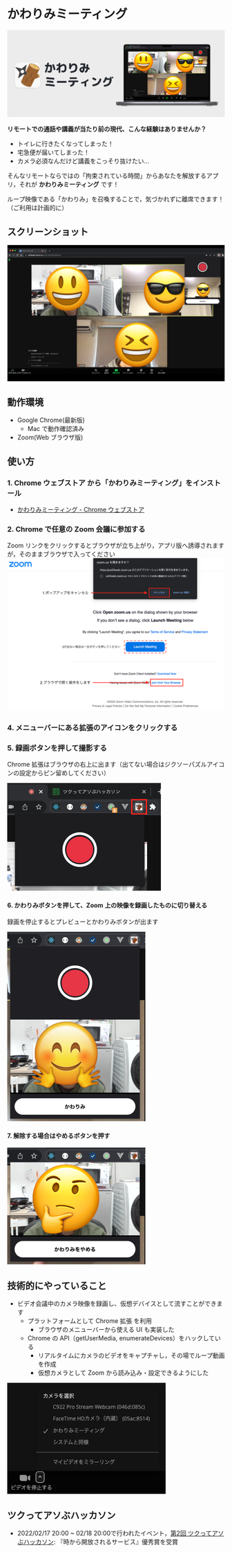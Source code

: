 # かわりみミーティング

![拡張のアイコンと録画ボタン](./docs/img/promotion-marquee.png)

**リモートでの通話や講義が当たり前の現代、こんな経験はありませんか？**

- トイレに行きたくなってしまった！
- 宅急便が届いてしまった！
- カメラ必須なんだけど講義をこっそり抜けたい...

そんなリモートならではの「拘束されている時間」からあなたを解放するアプリ，それが **かわりみミーティング** です！

ループ映像である「かわりみ」を召喚することで，気づかれずに離席できます！（ご利用は計画的に）

## スクリーンショット

![スクリーンショット](./docs/img/screen_shot.png)

## 動作環境

- Google Chrome(最新版)
  - Mac で動作確認済み
- Zoom(Web ブラウザ版)

## 使い方

### 1. Chrome ウェブストア から「かわりみミーティング」をインストール

- [かわりみミーティング - Chrome ウェブストア](https://chrome.google.com/webstore/detail/%E3%81%8B%E3%82%8F%E3%82%8A%E3%81%BF%E3%83%9F%E3%83%BC%E3%83%86%E3%82%A3%E3%83%B3%E3%82%B0/eambcodfdjgfoipcpkohclalfnbjmjol?hl=ja)

### 2. Chrome で任意の Zoom 会議に参加する

Zoom リンクをクリックするとブラウザが立ち上がり，アプリ版へ誘導されますが，そのままブラウザで入ってください
![2でのブラウザでzoomへの入り方](./docs/img//how-to-2.png)

### 4. メニューバーにある拡張のアイコンをクリックする

### 5. 録画ボタンを押して撮影する

Chrome 拡張はブラウザの右上に出ます（出てない場合はジクソーパズルアイコンの設定からピン留めしてください）

![拡張のアイコンと録画ボタン](./docs/img//how-to-5.png)

#### 6. かわりみボタンを押して、Zoom 上の映像を録画したものに切り替える

録画を停止するとプレビューとかわりみボタンが出ます

![プレビューとかわりみボタン](./docs/img//how-to-6.png)

#### 7. 解除する場合はやめるボタンを押す

![やめるボタン](./docs/img//how-to-7.png)

## 技術的にやっていること

- ビデオ会議中のカメラ映像を録画し、仮想デバイスとして流すことができます
  - プラットフォームとして Chrome 拡張 を利用
    - ブラウザのメニューバーから使える UI も実装した
  - Chrome の API（getUserMedia, enumerateDevices）をハックしている
    - リアルタイムにカメラのビデオをキャプチャし，その場でループ動画を作成
    - 仮想カメラとして Zoom から読み込み・設定できるようにした

![かわりみミーティングが追加された様子](./docs/img//added-virtual-camera.png)

## ツクってアソぶハッカソン

- 2022/02/17 20:00 ~ 02/18 20:00で行われたイベント，[第2回 ツクってアソぶハッカソン](https://tsukuaso.com/): 『時から開放されるサービス』優秀賞を受賞

